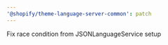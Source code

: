 ```yaml
---
'@shopify/theme-language-server-common': patch
---
```


Fix race condition from JSONLanguageService setup
